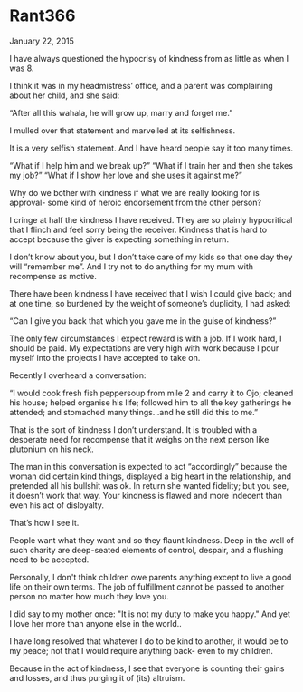 # Rant366


January 22, 2015

I have always questioned the hypocrisy of kindness from as little as when I was 8.

I think it was in my headmistress’ office, and a parent was complaining about her child, and she said:

“After all this wahala, he will grow up, marry and forget me.”

I mulled over that statement and marvelled at its selfishness.

It is a very selfish statement. And I have heard people say it too many times.

“What if I help him and we break up?”
“What if I train her and then she takes my job?”
“What if I show her love and she uses it against me?”

Why do we bother with kindness if what we are really looking for is approval- some kind of heroic endorsement from the other person?

I cringe at half the kindness I have received. They are so plainly hypocritical that I flinch and feel sorry being the receiver. Kindness that is hard to accept because the giver is expecting something in return.

I don’t know about you, but I don’t take care of my kids so that one day they will “remember me”. And I try not to do anything for my mum with recompense as motive.

There have been kindness I have received that I wish I could give back; and at one time, so burdened by the weight of someone’s duplicity, I had asked:

“Can I give you back that which you gave me in the guise of kindness?”

The only few circumstances I expect reward is with a job. If I work hard, I should be paid. My expectations are very high with work because I pour myself into the projects I have accepted to take on. 

Recently I overheard a conversation:

“I would cook fresh fish peppersoup from mile 2 and carry it to Ojo; cleaned his house; helped organise his life; followed him to all the key gatherings he attended; and stomached many things…and he still did this to me.”

That is the sort of kindness I don’t understand. It is troubled with a desperate need for recompense that it weighs on the next person like plutonium on his neck.

The man in this conversation is expected to act “accordingly” because the woman did certain kind things, displayed a big heart in the relationship, and pretended all his bullshit was ok. In return she wanted fidelity; but you see, it doesn’t work that way. Your kindness is flawed and more indecent than even his act of disloyalty.

That’s how I see it.

People want what they want and so they flaunt kindness. Deep in the well of such charity are deep-seated elements of control, despair, and a flushing need to be accepted.

Personally, I don't think children owe parents anything except to live a good life on their own terms. The job of fulfillment cannot be passed to another person no matter how much they love you.

I did say to my mother once: "It is not my duty to make you happy." And yet I love her more than anyone else in the world..

I have long resolved that whatever I do to be kind to another, it would be to my peace; not that I would require anything back- even to my children.

Because in the act of kindness, I see that everyone is counting their gains and losses, and thus purging it of (its) altruism.